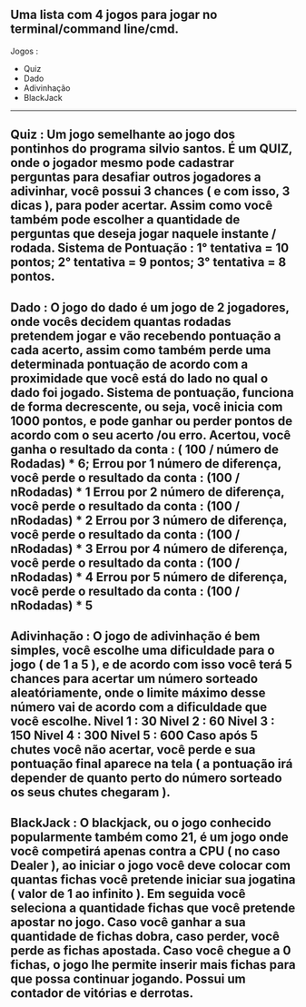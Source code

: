 Uma lista com 4 jogos para jogar no terminal/command line/cmd.
--------------------------------------------------------------------------------------
Jogos :
- Quiz
- Dado
- Adivinhação
- BlackJack
--------------------------------------------------------------------------------------
Quiz :
Um jogo semelhante ao jogo dos pontinhos do programa silvio santos. É um QUIZ, onde o jogador mesmo pode cadastrar perguntas para desafiar outros jogadores a adivinhar, você possui 3 chances ( e com isso, 3 dicas ), para poder acertar. Assim como você também pode escolher a quantidade de perguntas que deseja jogar naquele instante / rodada.
Sistema de Pontuação : 1° tentativa = 10 pontos; 2° tentativa = 9 pontos; 3° tentativa = 8 pontos.
--------------------------------------------------------------------------------------
Dado : 
O jogo do dado é um jogo de 2 jogadores, onde vocês decidem quantas rodadas pretendem jogar e vão recebendo pontuação a cada acerto, assim como também perde uma determinada pontuação de acordo com a proximidade que você está do lado no qual o dado foi jogado.
Sistema de pontuação, funciona de forma decrescente, ou seja, você inicia com 1000 pontos, e pode ganhar ou perder pontos de acordo com o seu acerto /ou erro.
Acertou, você ganha o resultado da conta : ( 100 / número de Rodadas) * 6;
Errou por 1 número de diferença, você perde o resultado da conta : (100 / nRodadas) * 1 
Errou por 2 número de diferença, você perde o resultado da conta : (100 / nRodadas) * 2
Errou por 3 número de diferença, você perde o resultado da conta : (100 / nRodadas) * 3
Errou por 4 número de diferença, você perde o resultado da conta : (100 / nRodadas) * 4
Errou por 5 número de diferença, você perde o resultado da conta : (100 / nRodadas) * 5
--------------------------------------------------------------------------------------
Adivinhação : 
O jogo de adivinhação é bem simples, você escolhe uma dificuldade para o jogo ( de 1 a 5 ), e de acordo com isso você terá 5 chances para acertar um número sorteado aleatóriamente, onde o limite máximo desse número vai de acordo com a dificuldade que você escolhe.
Nivel 1 : 30
Nivel 2 : 60
Nivel 3 : 150
Nivel 4 : 300
Nivel 5 : 600
Caso após 5 chutes você não acertar, você perde e sua pontuação final aparece na tela ( a pontuação irá depender de quanto perto do número sorteado os seus chutes chegaram ).
--------------------------------------------------------------------------------------
BlackJack : 
O blackjack, ou o jogo conhecido popularmente também como 21, é um jogo onde você competirá apenas contra a CPU ( no caso Dealer ), ao iniciar o jogo você deve colocar com quantas fichas você pretende iniciar sua jogatina ( valor de 1 ao infinito ). Em seguida você seleciona a quantidade fichas que você pretende apostar no jogo.
Caso você ganhar a sua quantidade de fichas dobra, caso perder, você perde as fichas apostada.
Caso você chegue a 0 fichas, o jogo lhe permite inserir mais fichas para que possa continuar jogando.
Possui um contador de vitórias e derrotas.
--------------------------------------------------------------------------------------
